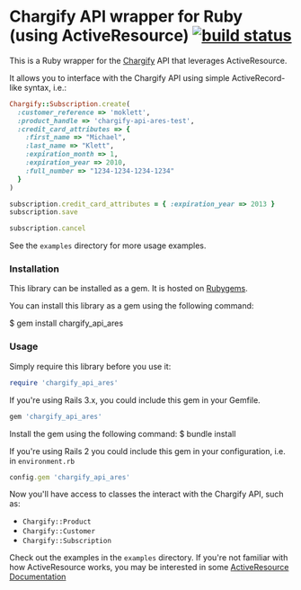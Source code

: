 Chargify API wrapper for Ruby (using ActiveResource) [![build status](https://secure.travis-ci.org/grasshopperlabs/chargify_api_ares.png)](http://travis-ci.org/grasshopperlabs/chargify_api_ares)
====================================================

This is a Ruby wrapper for the [Chargify](http://chargify.com) API that leverages ActiveResource.

It allows you to interface with the Chargify API using simple ActiveRecord-like syntax, i.e.:

``` ruby
Chargify::Subscription.create(
  :customer_reference => 'moklett',
  :product_handle => 'chargify-api-ares-test',
  :credit_card_attributes => {
    :first_name => "Michael",
    :last_name => "Klett",
    :expiration_month => 1,
    :expiration_year => 2010,
    :full_number => "1234-1234-1234-1234"
  }
)

subscription.credit_card_attributes = { :expiration_year => 2013 }
subscription.save

subscription.cancel
```

See the `examples` directory for more usage examples.

### Installation

This library can be installed as a gem. It is hosted on [Rubygems](http://rubygems.org).

You can install this library as a gem using the following command:

$ gem install chargify_api_ares

### Usage

Simply require this library before you use it:

``` ruby
require 'chargify_api_ares'
```

If you're using Rails 3.x, you could include this gem in your Gemfile.
``` ruby
gem 'chargify_api_ares'
```

Install the gem using the following command:
$ bundle install

If you're using Rails 2 you could include this gem in your configuration, i.e. in `environment.rb`

``` ruby
config.gem 'chargify_api_ares'
```
    
Now you'll have access to classes the interact with the Chargify API, such as:

* `Chargify::Product`  
* `Chargify::Customer`  
* `Chargify::Subscription`

Check out the examples in the `examples` directory.  If you're not familiar with how ActiveResource works, you may be interested in some [ActiveResource Documentation](http://apidock.com/rails/ActiveResource/Base)
